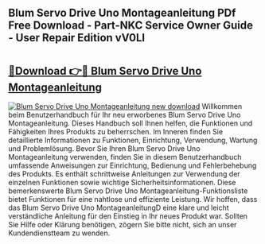 ## Blum Servo Drive Uno Montageanleitung PDf Free Download - Part-NKC Service Owner Guide - User Repair Edition vV0LI

# <h2><a href="http://df7e5h.blite.top/?on=Blum+Servo+Drive+Uno+Montageanleitung">🔗Download 👉🔴 Blum Servo Drive Uno Montageanleitung</a></h2>

[![Blum Servo Drive Uno Montageanleitung new download](https://i.imgur.com/lujVjoI.png)](http://df7e5h.blite.top/?on=Blum+Servo+Drive+Uno+Montageanleitung)
Willkommen beim Benutzerhandbuch für Ihr neu erworbenes Blum Servo Drive Uno Montageanleitung. Dieses Handbuch soll Ihnen helfen, die Funktionen und Fähigkeiten Ihres Produkts zu beherrschen. Im Inneren finden Sie detaillierte Informationen zu Funktionen, Einrichtung, Verwendung, Wartung und Problemlösung. Bevor Sie Ihren Blum Servo Drive Uno Montageanleitung verwenden, finden Sie in diesem Benutzerhandbuch umfassende Anweisungen zur Einrichtung, Bedienung und Fehlerbehebung des Produkts. Es enthält schrittweise Anleitungen zur Verwendung der einzelnen Funktionen sowie wichtige Sicherheitsinformationen. Diese bemerkenswerte Blum Servo Drive Uno Montageanleitung-Funktionsliste bietet Funktionen für eine nahtlose und effiziente Leistung. Wir hoffen, dass das Blum Servo Drive Uno MontageanleitungD eine klare und leicht verständliche Anleitung für den Einstieg in Ihr neues Produkt war. Sollten Sie Hilfe oder Klärung benötigen, zögern Sie bitte nicht, sich an unser Kundendienstteam zu wenden.

